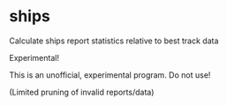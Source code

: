 # ships
Calculate ships report statistics relative to best track data

Experimental!

This is an unofficial, experimental program. Do not use!

(Limited pruning of invalid reports/data)
